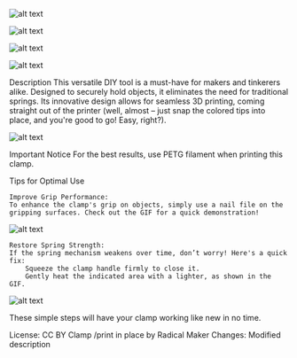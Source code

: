 ![alt text](https://makerworld.bblmw.com/makerworld/model/DSM00000001002584/design/2025-01-17_12ae7b2b4c145.webp?x-oss-process=image/resize,w_1000/format,webp)


![alt text](https://makerworld.bblmw.com/makerworld/model/DSM00000001002584/design/2025-01-17_798cb91731fe7.webp?x-oss-process=image/resize,w_400/format,webp)


![alt text](https://makerworld.bblmw.com/makerworld/model/DSM00000001002584/design/2025-01-17_798cb91731fe7.webp?x-oss-process=image/resize,w_400/format,webp)



![alt text]()

Description
This versatile DIY tool is a must-have for makers and tinkerers alike. Designed to securely hold objects, it eliminates the need for traditional springs. Its innovative design allows for seamless 3D printing, coming straight out of the printer (well, almost – just snap the colored tips into place, and you're good to go! Easy, right?).


![alt text](https://makerworld.bblmw.com/makerworld/model/DSM00000001002584/design/16bd3c3c-cab6-428e-9e7e-d87eb9520113.gif?x-oss-process=image/format,webp)
 

Important Notice
For the best results, use PETG filament when printing this clamp.

Tips for Optimal Use

    Improve Grip Performance:
    To enhance the clamp's grip on objects, simply use a nail file on the gripping surfaces. Check out the GIF for a quick demonstration!

![alt text](https://makerworld.bblmw.com/makerworld/model/DSM00000001002584/design/5f0353f7-62b7-47cb-8a2e-5c51f54b42a2.gif?x-oss-process=image/format,webp)


    
    Restore Spring Strength:
    If the spring mechanism weakens over time, don’t worry! Here's a quick fix:
        Squeeze the clamp handle firmly to close it.
        Gently heat the indicated area with a lighter, as shown in the GIF.

 ![alt text](https://makerworld.bblmw.com/makerworld/model/DSM00000001002584/design/cc8e6921-da9d-4412-90ae-a826ff9ef27a.gif?x-oss-process=image/format,webp)


These simple steps will have your clamp working like new in no time.

License: CC BY Clamp /print in place by Radical Maker
Changes: Modified description
